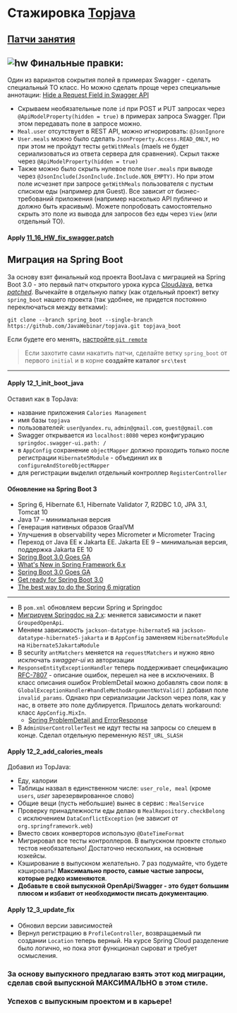 # Стажировка <a href="https://github.com/JavaWebinar/topjava">Topjava</a>

## [Патчи занятия](https://drive.google.com/drive/u/1/folders/1ZsPX879m6x4Va0Wy3D1EQIBsnZUOOvao)

## ![hw](https://cloud.githubusercontent.com/assets/13649199/13672719/09593080-e6e7-11e5-81d1-5cb629c438ca.png) Финальные правки:

Один из вариантов сокрытия полей в примерах Swagger - сделать специальный TO класс. Но можно сделать проще через специальные аннотации: [Hide a Request Field in Swagger API](https://www.baeldung.com/spring-swagger-hide-field)
- Скрываем необязательные поле `id` при POST и PUT запросах через `@ApiModelProperty(hidden = true)` в примерах запроса Swagger. При этом передавать поле в запросе можно.
- `Meal.user` отсутствует в REST API, можно игнорировать: `@JsonIgnore`
- `User.meals` можно было сделать `JsonProperty.Access.READ_ONLY`, но при этом не пройдут тесты `getWithMeals` (maels не будет сериализоваться из ответа сервера для сравнения). Скрыл также через `@ApiModelProperty(hidden = true)`
- Также можно было скрыть нулевое поле `User.meals` при выводе через `@JsonInclude(JsonInclude.Include.NON_EMPTY)`. Но при этом поле исчезнет при запросе `getWithMeals` пользователя с пустым списком еды (например для Guest). Все зависит от бизнес-требований приложения (например насколько API публично и должно быть красивым). Можете попробовать самостоятельно скрыть это поле из вывода для запросов без еды через `View` (или отдельный TO).

#### Apply [11_16_HW_fix_swagger.patch](https://drive.google.com/file/d/1A76XXvZdZCKxeKnVjZ2VkrWAHEQ1iof2)

## Миграция на Spring Boot
За основу взят финальный код проекта BootJava с миграцией на Spring Boot 3.0 - это первый патч открытого урока курса [CloudJava](https://javaops.ru/view/cloudjava/lesson01),
ветка [_patched_](https://github.com/JavaOPs/cloudjava/tree/patched).
Вычекайте в отдельную папку (как отдельный проект) ветку `spring_boot` нашего проекта (так удобнее, не придется постоянно переключаться между ветками):
```
git clone --branch spring_boot --single-branch https://github.com/JavaWebinar/topjava.git topjava_boot
```  
Если будете его менять, [настройте `git remote`](https://javaops.ru/view/bootjava/lesson01#project)  
> Если захотите сами накатить патчи, сделайте ветку `spring_boot` от первого `initial` и в корне **создайте каталог `src\test`**  

----

#### Apply 12_1_init_boot_java
Оставил как в TopJava:
- название приложения  `Calories Management`
- имя базы `topjava`
- пользователей:  `user@yandex.ru`, `admin@gmail.com`, `guest@gmail.com`
- Swagger открывается из `localhost:8080` через конфигурацию `springdoc.swagger-ui.path: /`
- в `AppConfig` сохранение `objectMapper` должно проходить только после регистрации `Hibernate5Module` - объединил их в `configureAndStoreObjectMapper`
- для регистрации выделил отдельный контроллер `RegisterController`
####  Обновление на Spring Boot 3
- Spring 6, Hibernate 6.1, Hibernate Validator 7, R2DBC 1.0, JPA 3.1, Tomcat 10
- Java 17 – минимальная версия
- Генерация нативных образов GraalVM
- Улучшения в observability через Micrometer и Micrometer Tracing
- Переход от Java EE к Jakarta EE. Jakarta EE 9 – минимальная версия, поддержка Jakarta EE 10
- [Spring Boot 3.0 Goes GA](https://spring.io/blog/2022/11/24/spring-boot-3-0-goes-ga)
- [What's New in Spring Framework 6.x](https://github.com/spring-projects/spring-framework/wiki/What%27s-New-in-Spring-Framework-6.x/)
- [Spring Boot 3.0 Goes GA](https://github.com/spring-projects/spring-boot/wiki/Spring-Boot-3.0-Release-Notes)
- [Get ready for Spring Boot 3.0](https://www.springcloud.io/post/2022-05/springboot-3-0)
- [The best way to do the Spring 6 migration](https://vladmihalcea.com/spring-6-migration/)

---------------------

-  В `pom.xml` обновляем версии Spring и Springdoc
-  [Мигрируем Springdoc на 2.x](https://github.com/springdoc/springdoc-openapi-demos/wiki/springdoc-openapi-2.x-migration-guide): меняется зависимости и пакет `GroupedOpenApi`.
-  Меняем зависимость `jackson-datatype-hibernate5` на `jackson-datatype-hibernate5-jakarta` и в `AppConfig` заменяем `Hibernate5Module` на `Hibernate5JakartaModule`
-  В security `antMatchers` меняется на `requestMatchers` и нужно явно исключать _swagger-ui_ из авторизации
-  `ResponseEntityExceptionHandler` теперь поддерживает спецификацию [RFC-7807](https://www.rfc-editor.org/rfc/rfc7807.html) - описание ошибок, перешел на нее в исключениях. В класс описания ошибок ProblemDetail можно добавлять свои поля: в `GlobalExceptionHandler#handleMethodArgumentNotValid()` добавил поле `invalid_params`. Однако при сериализации Jackson через поля, как у нас, в ответе это поле дублируется. Пришлось делать workaround: класс `AppConfig.MixIn`.
   -  [Spring ProblemDetail and ErrorResponse](https://howtodoinjava.com/spring-mvc/spring-problemdetail-errorresponse/)
-  В `AdminUserControllerTest` не идут тесты на запросы со слешем в конце. Сделал отдельную переменную `REST_URL_SLASH`

#### Apply 12_2_add_calories_meals

Добавил из TopJava: 
- Еду, калории
- Таблицы назвал в единственном числе: `user_role, meal` (кроме `users`, _user_ зарезервированное слово)
- Общие вещи (пусть небольшие) вынес в сервис : `MealService`
- Проверку принадлежности еды делаю в `MealRepository.checkBelong` с исключением `DataConflictException` (не зависит от `org.springframework.web`)
- Вместо своих конверторов использую `@DateTimeFormat`
- Мигрировал все тесты контроллеров. В выпускном проекте столько тестов необязательно! Достаточно нескольких, на основные юзкейсы.
- Кэширование в выпускном желательно. 7 раз подумайте, что будете кэшировать! **Максимально просто, самые частые запросы, которые редко изменяются**.
- **Добавьте в свой выпускной OpenApi/Swagger - это будет большим плюсом и избавит от необходимости писать документацию**.

#### Apply 12_3_update_fix
- Обновил версии зависимостей
- Вернул регистрацию в `ProfileController`, возвращаемый пи создании `Location` теперь верный. На курсе Spring Cloud разделение было логично, но пока этот функционал сыроват и требует осмысления.

### За основу выпускного предлагаю взять этот код миграции, сделав свой выпускной МАКСИМАЛЬНО в этом стиле.
### Успехов с выпускным проектом и в карьере! 
